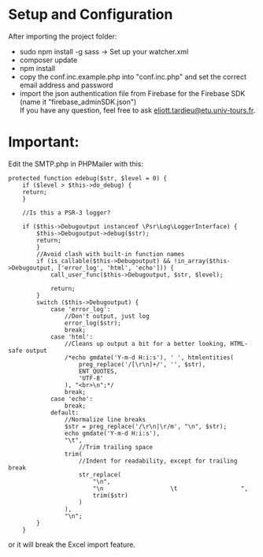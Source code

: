 # Setup and Configuration

After importing the project folder:
- sudo npm install -g sass -> Set up your watcher.xml
- composer update
- npm install
- copy the conf.inc.example.php into "conf.inc.php" and set the correct email address and password
- import the json authentication file from Firebase for the Firebase SDK (name it "firebase_adminSDK.json")   
If you have any question, feel free to ask eliott.tardieu@etu.univ-tours.fr.

# Important:

Edit the SMTP.php in PHPMailer with this:
```
protected function edebug($str, $level = 0) {
    if ($level > $this->do_debug) {
    return;
    }
    
    //Is this a PSR-3 logger?
    
    if ($this->Debugoutput instanceof \Psr\Log\LoggerInterface) {
        $this->Debugoutput->debug($str);
        return;
        }
        //Avoid clash with built-in function names
        if (is_callable($this->Debugoutput) && !in_array($this->Debugoutput, ['error_log', 'html', 'echo'])) {
            call_user_func($this->Debugoutput, $str, $level);

            return;
        }
        switch ($this->Debugoutput) {
            case 'error_log':
                //Don't output, just log
                error_log($str);
                break;
            case 'html':
                //Cleans up output a bit for a better looking, HTML-safe output
                /*echo gmdate('Y-m-d H:i:s'), ' ', htmlentities(
                    preg_replace('/[\r\n]+/', '', $str),
                    ENT_QUOTES,
                    'UTF-8'
                ), "<br>\n";*/
                break;
            case 'echo':
                break;
            default:
                //Normalize line breaks
                $str = preg_replace('/\r\n|\r/m', "\n", $str);
                echo gmdate('Y-m-d H:i:s'),
                "\t",
                    //Trim trailing space
                trim(
                    //Indent for readability, except for trailing break
                    str_replace(
                        "\n",
                        "\n                   \t                  ",
                        trim($str)
                    )
                ),
                "\n";
        }
    }
```
or it will break the Excel import feature.